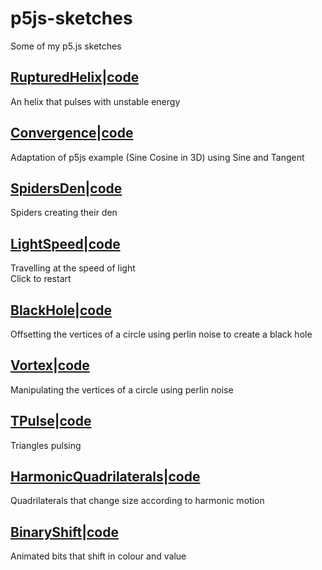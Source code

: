 # p5js-sketches
Some of my p5.js sketches 

## [RupturedHelix](https://amriarshad.github.io/p5js-sketches/src/RupturedHelix/index)|[code](https://github.com/AmriArshad/p5js-sketches/tree/main/src/RupturedHelix)
An helix that pulses with unstable energy

## [Convergence](https://amriarshad.github.io/p5js-sketches/src/Convergence/index)|[code](https://github.com/AmriArshad/p5js-sketches/tree/main/src/Convergence)
Adaptation of p5js example (Sine Cosine in 3D) using Sine and Tangent

## [SpidersDen](https://amriarshad.github.io/p5js-sketches/src/SpidersDen/index)|[code](https://github.com/AmriArshad/p5js-sketches/tree/main/src/SpidersDen)
Spiders creating their den

## [LightSpeed](https://amriarshad.github.io/p5js-sketches/src/LightSpeed/index)|[code](https://github.com/AmriArshad/p5js-sketches/tree/main/src/LightSpeed)
Travelling at the speed of light  
Click to restart

## [BlackHole](https://amriarshad.github.io/p5js-sketches/src/BlackHole/index)|[code](https://github.com/AmriArshad/p5js-sketches/tree/main/src/BlackHole)
Offsetting the vertices of a circle using perlin noise to create a black hole

## [Vortex](https://amriarshad.github.io/p5js-sketches/src/Vortex/index)|[code](https://github.com/AmriArshad/p5js-sketches/tree/main/src/Vortex)
Manipulating the vertices of a circle using perlin noise

## [TPulse](https://amriarshad.github.io/p5js-sketches/src/TPulse/index)|[code](https://github.com/AmriArshad/p5js-sketches/tree/main/src/TPulse)
Triangles pulsing

## [HarmonicQuadrilaterals](https://amriarshad.github.io/p5js-sketches/src/HarmonicQuadrilaterals/index)|[code](https://github.com/AmriArshad/p5js-sketches/tree/main/src/HarmonicQuadrilaterals)
Quadrilaterals that change size according to harmonic motion

## [BinaryShift](https://amriarshad.github.io/p5js-sketches/src/BinaryShift/index)|[code](https://github.com/AmriArshad/p5js-sketches/tree/main/src/BinaryShift)
Animated bits that shift in colour and value
